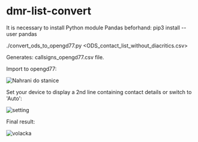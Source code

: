 # dmr-list-convert

It is necessary to install Python module Pandas beforhand:
pip3 install --user pandas


./convert_ods_to_opengd77.py <ODS_contact_list_without_diacritics.csv>

Generates: callsigns_opengd77.csv file.

Import to opengd77:

![Nahrani do stanice](https://user-images.githubusercontent.com/26999615/145954357-81e7c262-1b85-47b9-b0f1-ec225f991723.png)



Set your device to display a 2nd line containing contact details or switch to 'Auto':

![setting](https://user-images.githubusercontent.com/26999615/145956968-8c4d4b4f-e210-48bf-ad8f-829bd478fe54.jpg)


Final result:

![volacka](https://user-images.githubusercontent.com/26999615/145963017-cf7121fc-e0d3-42d6-a710-43dc168e2b90.jpg)
